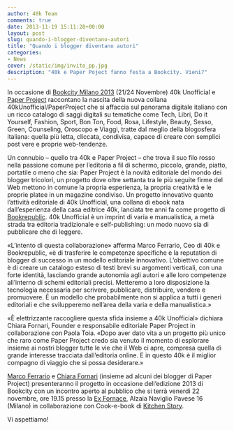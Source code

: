 ```yaml
---
author: 40k Team
comments: true
date: 2013-11-19 15:11:28+00:00
layout: post
slug: quando-i-blogger-diventano-autori
title: "Quando i blogger diventano autori"
categories:
- News
cover: /static/img/invito_pp.jpg
description: "40k e Paper Poject fanno festa a Bookcity. Vieni?"
---
```

In occasione di [Bookcity Milano 2013](http://www.bookcitymilano.it/) (21/24 Novembre) 40k Unofficial e [Paper Project](http://paperproject.it/) raccontano la nascita della nuova collana 40kUnofficial/PaperProject che si affaccia sul panorama digitale italiano con un ricco catalogo di saggi digitali su tematiche come Tech, Libri, Do it Yourself, Fashion, Sport, Bon Ton, Food, Rosa, Lifestyle, Beauty, Sesso, Green, Counseling, Oroscopo e Viaggi, tratte dal meglio della blogosfera italiana: quella più letta, cliccata, condivisa, capace di creare con semplici post vere e proprie web-tendenze.

Un connubio – quello tra 40k e Paper Project – che trova il suo filo rosso nella passione comune per l’editoria a fil di schermo, piccolo, grande, piatto, portatile o meno che sia: Paper Project è la novità editoriale del mondo dei blogger tricolori, un progetto dove oltre settanta tra le più seguite firme del Web mettono in comune la propria esperienza, la propria creatività e le proprie platee in un magazine condiviso. Un progetto innovativo quanto l’attività editoriale di 40k Unofficial, una collana di ebook nata dall’esperienza della casa editrice 40k, lanciata tre anni fa come progetto di [Bookrepublic](http://www.bookrepublic.it/). 40k Unofficial è un imprint di varia e manualistica, a metà strada tra editoria tradizionale e self-publishing: un modo nuovo sia di pubblicare che di leggere.


«L’intento di questa collaborazione» afferma Marco Ferrario, Ceo di 40k e Bookrepublic, «è di trasferire le competenze specifiche e la reputation di blogger di successo in un modello editoriale innovativo. L’obiettivo comune è di creare un catalogo esteso di testi brevi su argomenti verticali, con una forte identità, lasciando grande autonomia agli autori e alle loro competenze all’interno di schemi editoriali precisi. Metteremo a loro disposizione la tecnologia necessaria per scrivere, pubblicare, distribuire, vendere e promuovere. È un modello che probabilmente non si applica a tutti i generi editoriali e che svilupperemo nell’area della varia e della manualistica.»

«È elettrizzante raccogliere questa sfida insieme a 40k Unofficial» dichiara Chiara Fornari, Founder e responsabile editoriale Paper Project in collaborazione con Paola Toia. «Dopo aver dato vita a un progetto più unico che raro come Paper Project credo sia venuto il momento di esplorare insieme ai nostri blogger tutte le vie che il Web ci apre, compresa quella di grande interesse tracciata dall’editoria online. E in questo 40k è il miglior compagno di viaggio che si possa desiderare.»


[Marco Ferrario](https://twitter.com/Marco4623) e [Chiara Fornari](https://twitter.com/chiarafornari) (insieme ad alcuni dei blogger di Paper Project) presenteranno il progetto in occasione dell’edizione 2013 di Bookcity con un incontro aperto al pubblico che si terrà venerdì 22 novembre, ore 19.15 presso la [Ex Fornace](https://www.comune.milano.it/portale/wps/portal/!ut/p/c0/04_SB8K8xLLM9MSSzPy8xBz9CP0os3hHX9OgAE8TIwP_kGBjAyMPb58Qb0tfYwMDA_2CbEdFAJbRREs!/?WCM_PORTLET=PC_7_AM5RPI420OTS302HKLTK9M3007_WCM&WCM_GLOBAL_CONTEXT=/wps/wcm/connect/ContentLibrary/ho+bisogno+di/ho+bisogno+di/servizi+di+zona+6_spazi+culturali+zona+6+-+ex+fornace), Alzaia Naviglio Pavese 16 (Milano) in collaborazione con Cook-e-book di [Kitchen Story](http://www.kitchenstory.it/).

Vi aspettiamo!
